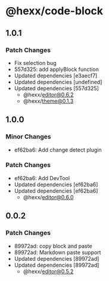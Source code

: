 # @hexx/code-block

## 1.0.1

### Patch Changes

- Fix selection bug
- 557d325: add applyBlock function
- Updated dependencies [e3aecf7]
- Updated dependencies [undefined]
- Updated dependencies [557d325]
  - @hexx/editor@0.6.2
  - @hexx/theme@0.1.3

## 1.0.0

### Minor Changes

- ef62ba6: Add change detect plugin

### Patch Changes

- ef62ba6: Add DevTool
- Updated dependencies [ef62ba6]
- Updated dependencies [ef62ba6]
  - @hexx/editor@0.6.0

## 0.0.2

### Patch Changes

- 89972ad: copy block and paste
- 89972ad: Markdown paste support
- Updated dependencies [89972ad]
- Updated dependencies [89972ad]
  - @hexx/editor@0.5.2
